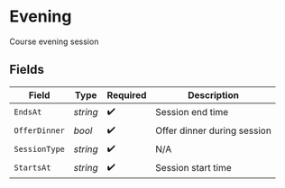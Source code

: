 # Evening

Course evening session


## Fields

| Field                       | Type                        | Required                    | Description                 |
| --------------------------- | --------------------------- | --------------------------- | --------------------------- |
| `EndsAt`                    | *string*                    | :heavy_check_mark:          | Session end time            |
| `OfferDinner`               | *bool*                      | :heavy_check_mark:          | Offer dinner during session |
| `SessionType`               | *string*                    | :heavy_check_mark:          | N/A                         |
| `StartsAt`                  | *string*                    | :heavy_check_mark:          | Session start time          |